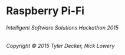 # Raspberry Pi-Fi

###### Intelligent Software Solutions Hackathon 2015
###### Copyright © 2015 Tyler Decker, Nick Lowery
